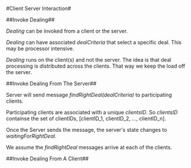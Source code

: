 #Client Server Interaction#

##Invoke Dealing##

*Dealing* can be invoked from a client or the server.

*Dealing* can have associated *dealCriteria* that select a specific deal. This may be processor intensive.

*Dealing* runs on the client(s) and not the server. The idea is that deal processing is distributed across the clients. That way we keep the load off the server.

##Invoke Dealing From The Server##

Server will send message *findRightDeal(dealCriteria)* to participating clients.

Participating clients are associated with a unique *clientsID*. So *clientsID* containse the set of clientIDs, [clientID_1, clientID_2, ..., clientID_n].

Once the Server sends the message, the server's state changes to *waitingForRightDeal*.

We assume the *findRightDeal* messages arrive at each of the clients.

##Invoke Dealing From A Client##
